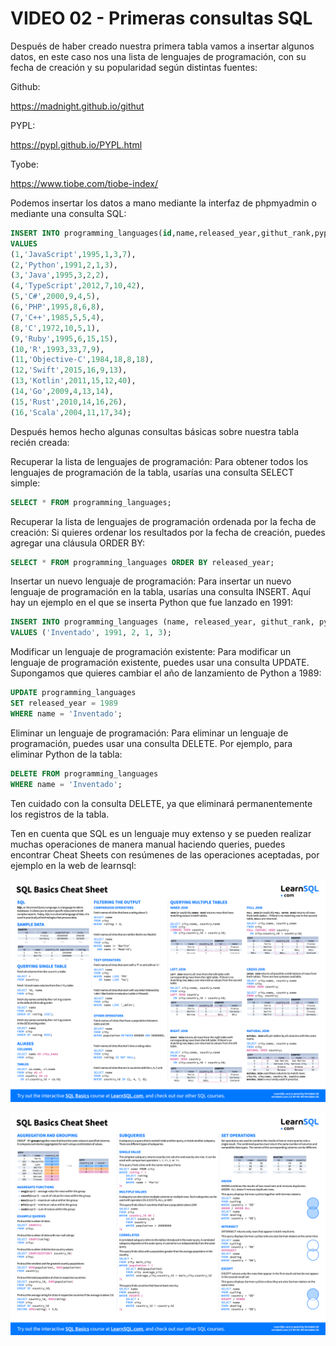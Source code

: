 # VIDEO 02 - Primeras consultas SQL

Después de haber creado nuestra primera tabla vamos a insertar algunos datos, en este caso nos una lista de lenguajes de programación, con su fecha de creación y su popularidad según distintas fuentes:

Github:

<https://madnight.github.io/githut>

PYPL:

<https://pypl.github.io/PYPL.html>

Tyobe:

<https://www.tiobe.com/tiobe-index/>

Podemos insertar los datos a mano mediante la interfaz de phpmyadmin o mediante una consulta SQL:

```sql
INSERT INTO programming_languages(id,name,released_year,githut_rank,pypl_rank,tiobe_rank)
VALUES
(1,'JavaScript',1995,1,3,7),
(2,'Python',1991,2,1,3),
(3,'Java',1995,3,2,2),
(4,'TypeScript',2012,7,10,42),
(5,'C#',2000,9,4,5),
(6,'PHP',1995,8,6,8),
(7,'C++',1985,5,5,4),
(8,'C',1972,10,5,1),
(9,'Ruby',1995,6,15,15),
(10,'R',1993,33,7,9),
(11,'Objective-C',1984,18,8,18),
(12,'Swift',2015,16,9,13),
(13,'Kotlin',2011,15,12,40),
(14,'Go',2009,4,13,14),
(15,'Rust',2010,14,16,26),
(16,'Scala',2004,11,17,34);
```

Después hemos hecho algunas consultas básicas sobre nuestra tabla recién creada:

Recuperar la lista de lenguajes de programación: Para obtener todos los lenguajes de programación de la tabla, usarías una consulta SELECT simple:

```sql
SELECT * FROM programming_languages;
```

Recuperar la lista de lenguajes de programación ordenada por la fecha de creación: Si quieres ordenar los resultados por la fecha de creación, puedes agregar una cláusula ORDER BY:

```sql
SELECT * FROM programming_languages ORDER BY released_year;
```

Insertar un nuevo lenguaje de programación: Para insertar un nuevo lenguaje de programación en la tabla, usarías una consulta INSERT. Aquí hay un ejemplo en el que se inserta Python que fue lanzado en 1991:

```sql
INSERT INTO programming_languages (name, released_year, githut_rank, pypl_rank, tiobe_rank)
VALUES ('Inventado', 1991, 2, 1, 3);
```

Modificar un lenguaje de programación existente: Para modificar un lenguaje de programación existente, puedes usar una consulta UPDATE. Supongamos que quieres cambiar el año de lanzamiento de Python a 1989:

```sql
UPDATE programming_languages
SET released_year = 1989
WHERE name = 'Inventado';
```

Eliminar un lenguaje de programación: Para eliminar un lenguaje de programación, puedes usar una consulta DELETE. Por ejemplo, para eliminar Python de la tabla:

```sql
DELETE FROM programming_languages
WHERE name = 'Inventado';
```

Ten cuidado con la consulta DELETE, ya que eliminará permanentemente los registros de la tabla.

Ten en cuenta que SQL es un lenguaje muy extenso y se pueden realizar muchas operaciones de manera manual haciendo queries, puedes encontrar Cheat Sheets con resúmenes de las operaciones aceptadas, por ejemplo en la web de learnsql:

![sql-basics-cheat-sheet-a4-hoja-1.png](/docs/assets/sql-basics-cheat-sheet-a4-hoja-1.png)

![sql-basics-cheat-sheet-a4-hoja-2.png](/docs/assets/sql-basics-cheat-sheet-a4-hoja-2.png)

